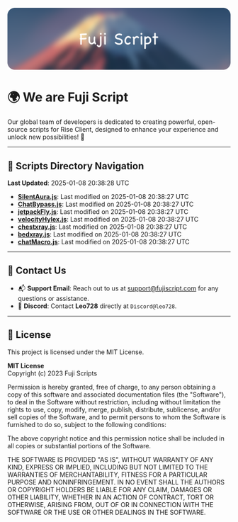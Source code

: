 ![Banner](.github/b.webp)

# 🌍 **We are Fuji Script**

Our global team of developers is dedicated to creating powerful, open-source scripts for Rise Client, designed to enhance your experience and unlock new possibilities! 🌟

---
<!-- SCRIPTS_NAVIGATION_START -->
## 📂 **Scripts Directory Navigation**

**Last Updated**: 2025-01-08 20:38:28 UTC

- **[SilentAura.js](scripts/SilentAura.js)**: Last modified on 2025-01-08 20:38:27 UTC
- **[ChatBypass.js](scripts/ChatBypass.js)**: Last modified on 2025-01-08 20:38:27 UTC
- **[jetpackFly.js](scripts/jetpackFly.js)**: Last modified on 2025-01-08 20:38:27 UTC
- **[velocityHylex.js](scripts/velocityHylex.js)**: Last modified on 2025-01-08 20:38:27 UTC
- **[chestxray.js](scripts/chestxray.js)**: Last modified on 2025-01-08 20:38:27 UTC
- **[bedxray.js](scripts/bedxray.js)**: Last modified on 2025-01-08 20:38:27 UTC
- **[chatMacro.js](scripts/chatMacro.js)**: Last modified on 2025-01-08 20:38:27 UTC

<!-- SCRIPTS_NAVIGATION_END -->

---

## 💬 **Contact Us**  
- 📬 **Support Email**: Reach out to us at [support@fujiscript.com](mailto:support@fujiscript.com) for any questions or assistance.  
- 💬 **Discord**: Contact **Leo728** directly at `Discord@leo728`.

---

## 📜 **License**

This project is licensed under the MIT License.  

**MIT License**  
Copyright (c) 2023 Fuji Scripts  

Permission is hereby granted, free of charge, to any person obtaining a copy of this software and associated documentation files (the "Software"), to deal in the Software without restriction, including without limitation the rights to use, copy, modify, merge, publish, distribute, sublicense, and/or sell copies of the Software, and to permit persons to whom the Software is furnished to do so, subject to the following conditions:  

The above copyright notice and this permission notice shall be included in all copies or substantial portions of the Software.  

THE SOFTWARE IS PROVIDED "AS IS", WITHOUT WARRANTY OF ANY KIND, EXPRESS OR IMPLIED, INCLUDING BUT NOT LIMITED TO THE WARRANTIES OF MERCHANTABILITY, FITNESS FOR A PARTICULAR PURPOSE AND NONINFRINGEMENT. IN NO EVENT SHALL THE AUTHORS OR COPYRIGHT HOLDERS BE LIABLE FOR ANY CLAIM, DAMAGES OR OTHER LIABILITY, WHETHER IN AN ACTION OF CONTRACT, TORT OR OTHERWISE, ARISING FROM, OUT OF OR IN CONNECTION WITH THE SOFTWARE OR THE USE OR OTHER DEALINGS IN THE SOFTWARE.  
